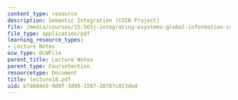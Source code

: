 ```yaml
---
content_type: resource
description: Semantic Integration (COIN Project)
file: /media/courses/15-565j-integrating-esystems-global-information-systems-spring-2002/b74684e59d9f3d95158728787c023ded_lecture18.pdf
file_type: application/pdf
learning_resource_types:
- Lecture Notes
ocw_type: OCWFile
parent_title: Lecture Notes
parent_type: CourseSection
resourcetype: Document
title: lecture18.pdf
uid: b74684e5-9d9f-3d95-1587-28787c023ded
---
```

